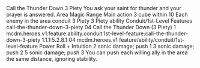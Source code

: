 <ability>
  <name>Call the Thunder Down</name>
  <cost>3 Piety</cost>
  <flavor>You ask your saint for thunder and your prayer is answered.</flavor>
  <keywords>
    <keyword>Area</keyword>
    <keyword>Magic</keyword>
    <keyword>Range</keyword>
  </keywords>
  <type>Main action</type>
  <distance>3 cube within 10</distance>
  <target>Each enemy in the area</target>
  <metadata>
    <class>conduit</class>
    <cost>3 Piety</cost>
    <cost_amount>3</cost_amount>
    <cost_resource>Piety</cost_resource>
    <feature_type>ability</feature_type>
    <file_dpath>Conduit/1st-Level Features</file_dpath>
    <item_id>call-the-thunder-down-3-piety</item_id>
    <item_index>04</item_index>
    <item_name>Call the Thunder Down (3 Piety)</item_name>
    <level>1</level>
    <scc>mcdm.heroes.v1:feature.ability.conduit.1st-level-feature:call-the-thunder-down-3-piety</scc>
    <scdc>1.1.1:5.2.8.1:04</scdc>
    <source>mcdm.heroes.v1</source>
    <type>feature/ability/conduit/1st-level-feature</type>
  </metadata>
  <effects>
    <effect type="roll">
      <roll>Power Roll + Intuition</roll>
      <t1>2 sonic damage; push 1</t1>
      <t2>3 sonic damage; push 2</t2>
      <t3>5 sonic damage; push 3</t3>
    </effect>
    <effect type="mundane">You can push each willing ally in the area the same distance, ignoring stability.</effect>
  </effects>
</ability>
